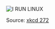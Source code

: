![I RUN LINUX](https://imgs.xkcd.com/comics/linux_user_at_best_buy.png)

Source: [xkcd 272](https://xkcd.com/272/)
